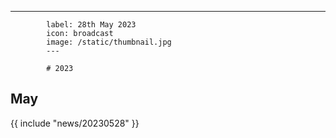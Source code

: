 ---
            label: 28th May 2023
            icon: broadcast
            image: /static/thumbnail.jpg
            ---

            # 2023
## May

{{ include "news/20230528" }}